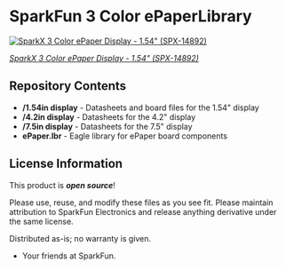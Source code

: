 SparkFun 3 Color ePaperLibrary
===========================================================
[![SparkX 3 Color ePaper Display - 1.54" (SPX-14892)](https://cdn.sparkfun.com/assets/parts/1/3/1/7/5/14892-3_Color_eInk_Display_-_1.54in.-04.jpg)](https://www.sparkfun.com/products/14892)

[*SparkX 3 Color ePaper Display - 1.54" (SPX-14892)*](https://www.sparkfun.com/products/14892)

  
Repository Contents
-------------------

* **/1.54in display** - Datasheets and board files for the 1.54" display
* **/4.2in display** - Datasheets for the 4.2" display
* **/7.5in display** - Datasheets for the 7.5" display
* **ePaper.lbr** - Eagle library for ePaper board components


License Information
-------------------

This product is _**open source**_! 

Please use, reuse, and modify these files as you see fit. Please maintain attribution to SparkFun Electronics and release anything derivative under the same license.

Distributed as-is; no warranty is given.

- Your friends at SparkFun.
